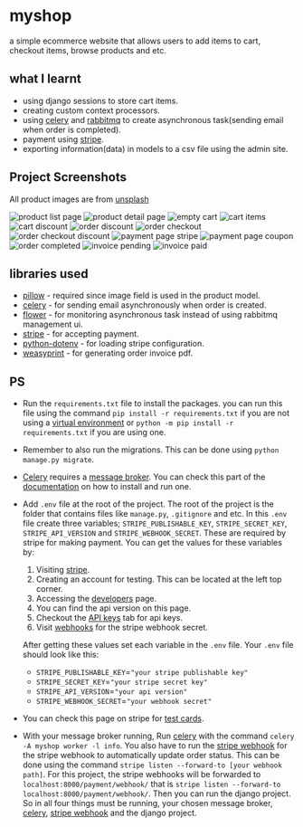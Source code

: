 # myshop

a simple ecommerce website that allows users to add items to cart, checkout items, browse products
and etc.

## what I learnt

- using django sessions to store cart items.
- creating custom context processors.
- using [celery](https://docs.celeryq.dev/en/stable/getting-started/first-steps-with-celery.html) and [rabbitmq](https://www.rabbitmq.com/#getstarted) to create asynchronous task(sending email when order is completed).
- payment using [stripe](https://stripe.com/).
- exporting information(data) in models to a csv file using the admin site.

## Project Screenshots

All product images are from [unsplash](https://unsplash.com/)

![product list page](assets/img/product_list_page.png)
![product detail page](assets/img/product_detail_page.png)
![empty cart](assets/img/empty_cart.png)
![cart items](assets/img/cart_items.png)
![cart discount](assets/img/cart_discount.png)
![order discount](assets/img/order_discount.png)
![order checkout](assets/img/order_checkout.png)
![order checkout discount](assets/img/checkout_discount.png)
![payment page stripe](assets/img/payment_page_stripe.png)
![payment page coupon](assets/img/stripe_checkout_discount.png)
![order completed](assets/img/order_completed.png)
![invoice pending](assets/img/invoice_pending.png)
![invoice paid](assets/img/invoice_paid.png)

## libraries used

- [pillow](https://python-pillow.org/) - required since image field is used in the product model.
- [celery](https://docs.celeryq.dev/en/stable/getting-started/first-steps-with-celery.html) - for sending email asynchronously when order is created.
- [flower](https://flower.readthedocs.io/en/latest/) - for monitoring asynchronous task instead of using rabbitmq management ui.
- [stripe](https://github.com/stripe/stripe-python) - for accepting payment.
- [python-dotenv](https://github.com/theskumar/python-dotenv) - for loading stripe configuration.
- [weasyprint](https://doc.courtbouillon.org/weasyprint/stable/first_steps.html) - for generating order invoice pdf.

## PS

- Run the `requirements.txt` file to install the packages. you can run this file using the command `pip install -r requirements.txt` if you are not using a [virtual environment](https://docs.python.org/3/library/venv.html) or `python -m pip install -r requirements.txt` if you are using one.

- Remember to also run the migrations. This can be done using `python manage.py migrate`.

- [Celery](https://docs.celeryq.dev/en/stable/getting-started/first-steps-with-celery.html) requires a [message broker](https://en.wikipedia.org/wiki/Message_broker). You can check this part of the [documentation](https://docs.celeryq.dev/en/stable/getting-started/first-steps-with-celery.html#choosing-a-broker) on how to install and run one.

- Add `.env` file at the root of the project. The root of the project is the folder that contains files like `manage.py`, `.gitignore` and etc. In this `.env` file create three variables; `STRIPE_PUBLISHABLE_KEY`, `STRIPE_SECRET_KEY`, `STRIPE_API_VERSION` and `STRIPE_WEBHOOK_SECRET`. These are required by stripe for making payment. You can get the values for these variables by:

  1.  Visiting [stripe](https://dashboard.stripe.com/login).
  2.  Creating an account for testing. This can be located at the left top corner.
  3.  Accessing the [developers](https://dashboard.stripe.com/test/developers) page.
  4.  You can find the api version on this page.
  5.  Checkout the [API keys](https://dashboard.stripe.com/test/apikeys) tab for api keys.
  6.  Visit [webhooks](https://dashboard.stripe.com/test/webhooks/create?endpoint_location=local) for the stripe webhook secret.

  After getting these values set each variable in the `.env` file. Your
  `.env` file should look like this:

  - `STRIPE_PUBLISHABLE_KEY`=`"your stripe publishable key"`
  - `STRIPE_SECRET_KEY`=`"your stripe secret key"`
  - `STRIPE_API_VERSION`=`"your api version"`
  - `STRIPE_WEBHOOK_SECRET`=`"your webhook secret"`

- You can check this page on stripe for [test cards](https://stripe.com/docs/testing).

- With your message broker running, Run [celery](https://docs.celeryq.dev/en/stable/getting-started/first-steps-with-celery.html) with the command `celery -A myshop worker -l info`. You also have to run the [stripe webhook](https://dashboard.stripe.com/test/webhooks/create?endpoint_location=local) for the stripe webhook to automatically update order status. This can be done using the command `stripe listen --forward-to [your webhook path]`. For this project, the stripe webhooks will be forwarded to `localhost:8000/payment/webhook/` that is `stripe listen --forward-to localhost:8000/payment/webhook/`. Then you can run the django project. So in all four things must be running, your chosen message broker, [celery](https://docs.celeryq.dev/en/stable/getting-started/first-steps-with-celery.html), [stripe webhook](https://dashboard.stripe.com/test/webhooks/create?endpoint_location=local) and the django project.
